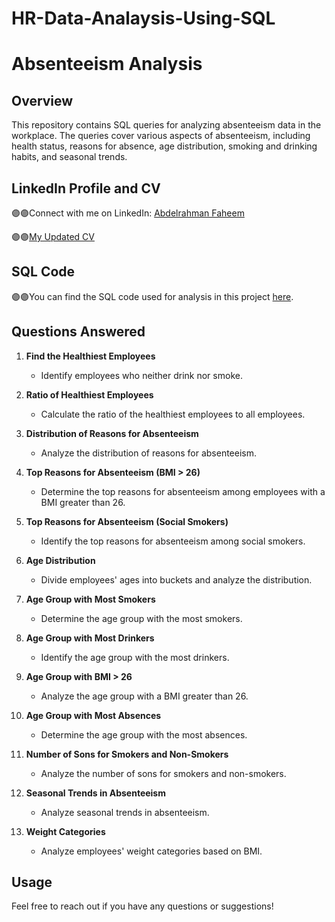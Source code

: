 # HR-Data-Analaysis-Using-SQL
# Absenteeism Analysis

## Overview
This repository contains SQL queries for analyzing absenteeism data in the workplace. The queries cover various aspects of absenteeism, including health status, reasons for absence, age distribution, smoking and drinking habits, and seasonal trends.

## LinkedIn Profile and CV
🟣🟣Connect with me on LinkedIn: [Abdelrahman Faheem](https://www.linkedin.com/in/abdelrahmanfaheem/)

🟣🟣[My Updated CV](https://www.canva.com/design/DAFhkwb7RQ8/qizC8WamavgwaPWc9O52lg/view?utm_content=DAFhkwb7RQ8&utm_campaign=designshare&utm_medium=link&utm_source=publishsharelink)

## SQL Code
🟣🟣You can find the SQL code used for analysis in this project [here](https://github.com/abdelrahmanfaheem/HR-Data-Analaysis-Using-SQL/blob/main/HR%20Analysis.sql).

## Questions Answered

1. **Find the Healthiest Employees**
   - Identify employees who neither drink nor smoke.

2. **Ratio of Healthiest Employees**
   - Calculate the ratio of the healthiest employees to all employees.

3. **Distribution of Reasons for Absenteeism**
   - Analyze the distribution of reasons for absenteeism.

4. **Top Reasons for Absenteeism (BMI > 26)**
   - Determine the top reasons for absenteeism among employees with a BMI greater than 26.

5. **Top Reasons for Absenteeism (Social Smokers)**
   - Identify the top reasons for absenteeism among social smokers.

6. **Age Distribution**
   - Divide employees' ages into buckets and analyze the distribution.

7. **Age Group with Most Smokers**
   - Determine the age group with the most smokers.

8. **Age Group with Most Drinkers**
   - Identify the age group with the most drinkers.

9. **Age Group with BMI > 26**
   - Analyze the age group with a BMI greater than 26.

10. **Age Group with Most Absences**
    - Determine the age group with the most absences.

11. **Number of Sons for Smokers and Non-Smokers**
    - Analyze the number of sons for smokers and non-smokers.

12. **Seasonal Trends in Absenteeism**
    - Analyze seasonal trends in absenteeism.

13. **Weight Categories**
    - Analyze employees' weight categories based on BMI.



## Usage
 
Feel free to reach out if you have any questions or suggestions!
